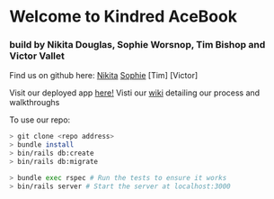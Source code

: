 # Welcome to Kindred AceBook

### build by Nikita Douglas, Sophie Worsnop, Tim Bishop and Victor Vallet

Find us on github here:
[Nikita](https://github.com/NikitaDouglas)
[Sophie](https://github.com/sophiewo)
[Tim]
[Victor]



Visit our deployed app [here!](url)
Visti our [wiki](https://github.com/NikitaDouglas/acebook-Kindred/wiki) detailing our process and walkthroughs


To use our repo:

```bash
> git clone <repo address>
> bundle install
> bin/rails db:create
> bin/rails db:migrate

> bundle exec rspec # Run the tests to ensure it works
> bin/rails server # Start the server at localhost:3000
```

